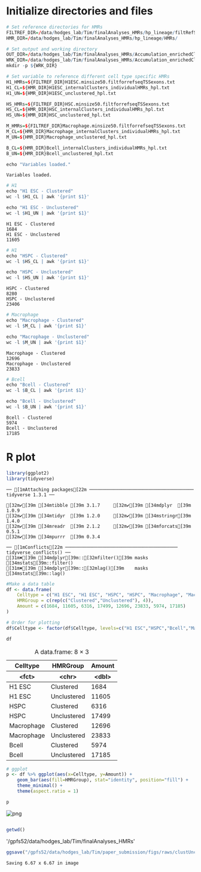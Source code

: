 # Initialize directories and files


```R
# Set reference directories for HMRs
FILTREF_DIR=/data/hodges_lab/Tim/finalAnalyses_HMRs/hp_lineage/filtRefSeqFiles/
HMR_DIR=/data/hodges_lab/Tim/finalAnalyses_HMRs/hp_lineage/HMRs/

# Set output and working directory
OUT_DIR=/data/hodges_lab/Tim/finalAnalyses_HMRs/Accumulation_enrichedClustersHuh/
WRK_DIR=/data/hodges_lab/Tim/finalAnalyses_HMRs/Accumulation_enrichedClustersHuh/working_dir/
mkdir -p ${WRK_DIR}

# Set variable to reference different cell type specific HMRs
H1_HMRs=${FILTREF_DIR}H1ESC.minsize50.filtforrefseqTSSexons.txt
H1_CL=${HMR_DIR}H1ESC_internalClusters_individualHMRs_hpl.txt
H1_UN=${HMR_DIR}H1ESC_unclustered_hpl.txt

HS_HMRs=${FILTREF_DIR}HSC.minsize50.filtforrefseqTSSexons.txt
HS_CL=${HMR_DIR}HSC_internalClusters_individualHMRs_hpl.txt
HS_UN=${HMR_DIR}HSC_unclustered_hpl.txt

M_HMRs=${FILTREF_DIR}Macrophage.minsize50.filtforrefseqTSSexons.txt
M_CL=${HMR_DIR}Macrophage_internalClusters_individualHMRs_hpl.txt
M_UN=${HMR_DIR}Macrophage_unclustered_hpl.txt

B_CL=${HMR_DIR}Bcell_internalClusters_individualHMRs_hpl.txt
B_UN=${HMR_DIR}Bcell_unclustered_hpl.txt

echo "Variables loaded."
```

    Variables loaded.



```R
# H1
echo "H1 ESC - Clustered"
wc -l $H1_CL | awk '{print $1}'

echo "H1 ESC - Unclustered"
wc -l $H1_UN | awk '{print $1}'
```

    H1 ESC - Clustered
    1684
    H1 ESC - Unclustered
    11605



```R
# H1
echo "HSPC - Clustered"
wc -l $HS_CL | awk '{print $1}'

echo "HSPC - Unclustered"
wc -l $HS_UN | awk '{print $1}'
```

    HSPC - Clustered
    8280
    HSPC - Unclustered
    23406



```R
# Macrophage
echo "Macrophage - Clustered"
wc -l $M_CL | awk '{print $1}'

echo "Macrophage - Unclustered"
wc -l $M_UN | awk '{print $1}'
```

    Macrophage - Clustered
    12696
    Macrophage - Unclustered
    23833



```R
# Bcell
echo "Bcell - Clustered"
wc -l $B_CL | awk '{print $1}'

echo "Bcell - Unclustered"
wc -l $B_UN | awk '{print $1}'
```

    Bcell - Clustered
    5974
    Bcell - Unclustered
    17185


# R plot


```R
library(ggplot2)
library(tidyverse)
```

    ── [1mAttaching packages[22m ─────────────────────────────────────── tidyverse 1.3.1 ──
    
    [32m✔[39m [34mtibble [39m 3.1.7     [32m✔[39m [34mdplyr  [39m 1.0.9
    [32m✔[39m [34mtidyr  [39m 1.2.0     [32m✔[39m [34mstringr[39m 1.4.0
    [32m✔[39m [34mreadr  [39m 2.1.2     [32m✔[39m [34mforcats[39m 0.5.1
    [32m✔[39m [34mpurrr  [39m 0.3.4     
    
    ── [1mConflicts[22m ────────────────────────────────────────── tidyverse_conflicts() ──
    [31m✖[39m [34mdplyr[39m::[32mfilter()[39m masks [34mstats[39m::filter()
    [31m✖[39m [34mdplyr[39m::[32mlag()[39m    masks [34mstats[39m::lag()
    



```R
#Make a data table
df <- data.frame(
    Celltype = c("H1 ESC", "H1 ESC", "HSPC", "HSPC", "Macrophage", "Macrophage", "Bcell", "Bcell"),
    HMRGroup = c(rep(c("Clustered","Unclustered"), 4)),
    Amount = c(1684, 11605, 6316, 17499, 12696, 23833, 5974, 17185)
)

# Order for plotting
df$Celltype <- factor(df$Celltype, levels=c("H1 ESC","HSPC","Bcell","Macrophage"))

df
```


<table class="dataframe">
<caption>A data.frame: 8 × 3</caption>
<thead>
	<tr><th scope=col>Celltype</th><th scope=col>HMRGroup</th><th scope=col>Amount</th></tr>
	<tr><th scope=col>&lt;fct&gt;</th><th scope=col>&lt;chr&gt;</th><th scope=col>&lt;dbl&gt;</th></tr>
</thead>
<tbody>
	<tr><td>H1 ESC    </td><td>Clustered  </td><td> 1684</td></tr>
	<tr><td>H1 ESC    </td><td>Unclustered</td><td>11605</td></tr>
	<tr><td>HSPC      </td><td>Clustered  </td><td> 6316</td></tr>
	<tr><td>HSPC      </td><td>Unclustered</td><td>17499</td></tr>
	<tr><td>Macrophage</td><td>Clustered  </td><td>12696</td></tr>
	<tr><td>Macrophage</td><td>Unclustered</td><td>23833</td></tr>
	<tr><td>Bcell     </td><td>Clustered  </td><td> 5974</td></tr>
	<tr><td>Bcell     </td><td>Unclustered</td><td>17185</td></tr>
</tbody>
</table>




```R
# ggplot
p <- df %>% ggplot(aes(x=Celltype, y=Amount)) +
    geom_bar(aes(fill=HMRGroup), stat="identity", position="fill") +
    theme_minimal() +
    theme(aspect.ratio = 1)

p
```


![png](output_9_0.png)



```R

```


```R
getwd()
```


'/gpfs52/data/hodges_lab/Tim/finalAnalyses_HMRs'



```R
ggsave("/gpfs52/data/hodges_lab/Tim/paper_submission/figs/raws/clustUnclustProportion_barGraph.pdf", p)
```

    Saving 6.67 x 6.67 in image
    



```R

```


```R

```
